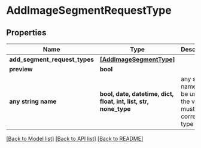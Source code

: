 # AddImageSegmentRequestType


## Properties
Name | Type | Description | Notes
------------ | ------------- | ------------- | -------------
**add_segment_request_types** | [**[AddImageSegmentType]**](AddImageSegmentType.md) |  | [optional] 
**preview** | **bool** |  | [optional] 
**any string name** | **bool, date, datetime, dict, float, int, list, str, none_type** | any string name can be used but the value must be the correct type | [optional]

[[Back to Model list]](../README.md#documentation-for-models) [[Back to API list]](../README.md#documentation-for-api-endpoints) [[Back to README]](../README.md)


